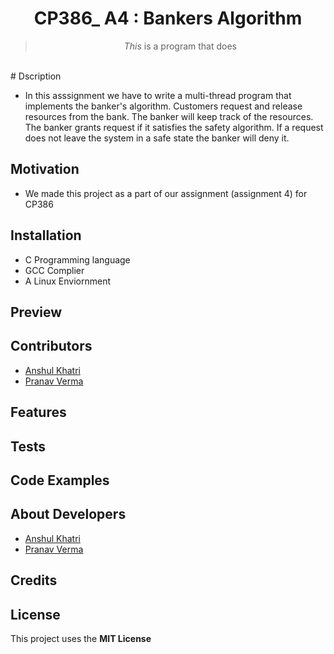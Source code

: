 <h1 align="center"> 
  CP386_ A4 : Bankers Algorithm
</h1>

<blockquote align="center">
  <em>This</em> is a program that does  
</blockquote>

<br/>
# Dscription

- In this asssignment we have to write a multi-thread program that implements the banker's algorithm. Customers request and release resources from the bank. The banker will keep track of the resources. The banker grants request if it satisfies the safety algorithm. If a request does not leave the system in a safe state the banker will deny it.

## Motivation

- We made this project as a part of our assignment (assignment 4) for CP386
 
## Installation

- C Programming language
- GCC Complier
- A Linux Enviornment 

## Preview

## Contributors

- [Anshul Khatri](https://github.com/khat3680)<br/>
- [Pranav Verma](https://github.com/Navsan1)<br/>

## Features

## Tests

## Code Examples

## About Developers

- [Anshul Khatri](https://github.com/khat3680)<br/>
- [Pranav Verma](https://github.com/Navsan1)<br/>

## Credits

## License

This project uses the **MIT License**
